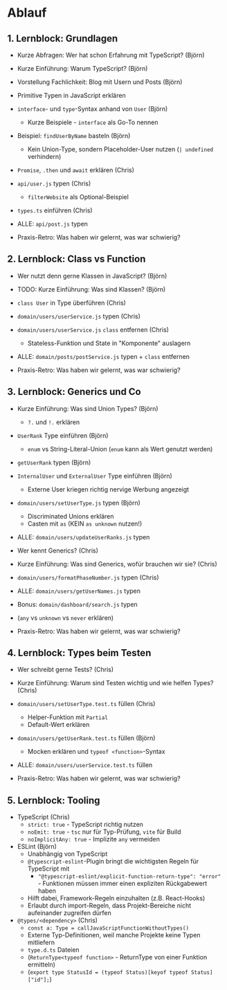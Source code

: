 # Ablauf

## 1. Lernblock: Grundlagen

- Kurze Abfragen: Wer hat schon Erfahrung mit TypeScript? (Björn)
- Kurze Einführung: Warum TypeScript? (Björn)
- Vorstellung Fachlichkeit: Blog mit Usern und Posts (Björn)
- Primitive Typen in JavaScript erklären
- `interface`- und `type`-Syntax anhand von `User` (Björn)
    - Kurze Beispiele - `interface` als Go-To nennen
- Beispiel: `findUserByName` basteln (Björn)
    - Kein Union-Type, sondern Placeholder-User nutzen (`| undefined` verhindern)
- `Promise`, `.then` und `await` erklären (Chris)
- `api/user.js` typen (Chris)
    - `filterWebsite` als Optional-Beispiel
- `types.ts` einführen (Chris)
- ALLE: `api/post.js` typen

- Praxis-Retro: Was haben wir gelernt, was war schwierig?

## 2. Lernblock: Class vs Function

- Wer nutzt denn gerne Klassen in JavaScript? (Björn)
- TODO: Kurze Einführung: Was sind Klassen? (Björn)
- `class User` in Type überführen (Chris)
- `domain/users/userService.js` typen (Chris)
- `domain/users/userService.js` `class` entfernen (Chris)
    - Stateless-Funktion und State in "Komponente" auslagern
- ALLE: `domain/posts/postService.js` typen + `class` entfernen

- Praxis-Retro: Was haben wir gelernt, was war schwierig?

## 3. Lernblock: Generics und Co

- Kurze Einführung: Was sind Union Types? (Björn)
    - `?.` und `!.` erklären
- `UserRank` Type einführen (Björn)
    - `enum` vs String-Literal-Union (`enum` kann als Wert genutzt werden)
- `getUserRank` typen (Björn)
- `InternalUser` und `ExternalUser` Type einführen (Björn)
    - Externe User kriegen richtig nervige Werbung angezeigt
- `domain/users/setUserType.js` typen (Björn)
    - Discriminated Unions erklären
    - Casten mit `as` (KEIN `as unknown` nutzen!)
- ALLE: `domain/users/updateUserRanks.js` typen

- Wer kennt Generics? (Chris)
- Kurze Einführung: Was sind Generics, wofür brauchen wir sie? (Chris)
- `domain/users/formatPhaseNumber.js` typen (Chris)
- ALLE: `domain/users/getUserNames.js` typen
- Bonus: `domain/dashboard/search.js` typen
- (`any` vs `unknown` vs `never` erklären)

- Praxis-Retro: Was haben wir gelernt, was war schwierig?

## 4. Lernblock: Types beim Testen

- Wer schreibt gerne Tests? (Chris)
- Kurze Einführung: Warum sind Testen wichtig und wie helfen Types? (Chris)
- `domain/users/setUserType.test.ts` füllen (Chris)
    - Helper-Funktion mit `Partial`
    - Default-Wert erklären
- `domain/users/getUserRank.test.ts` füllen (Björn)
    - Mocken erklären und `typeof <function>`-Syntax
- ALLE: `domain/users/userService.test.ts` füllen

- Praxis-Retro: Was haben wir gelernt, was war schwierig?

## 5. Lernblock: Tooling

- TypeScript (Chris)
    - `strict: true` - TypeScript richtig nutzen
    - `noEmit: true` - `tsc` nur für Typ-Prüfung, `vite` für Build
    - `noImplicitAny: true` - Implizite `any` vermeiden
- ESLint (Björn)
    - Unabhängig von TypeScript
    - `@typescript-eslint`-Plugin bringt die wichtigsten Regeln für TypeScript mit
        - `"@typescript-eslint/explicit-function-return-type": "error"` - Funktionen müssen immer einen expliziten Rückgabewert haben
    - Hilft dabei, Framework-Regeln einzuhalten (z.B. React-Hooks)
    - Erlaubt durch import-Regeln, dass Projekt-Bereiche nicht aufeinander zugreifen dürfen
- `@types/<dependency>` (Chris)
    - `const a: Type = callJavaScriptFunctionWithoutTypes()`
    - Externe Typ-Definitionen, weil manche Projekte keine Typen mitliefern
    - `type.d.ts` Dateien
    - (`ReturnType<typeof function>` - ReturnType von einer Funktion ermitteln)
    - (`export type StatusId = (typeof Status)[keyof typeof Status]["id"];`)
